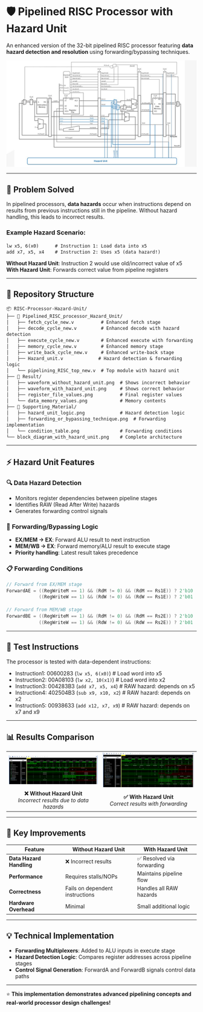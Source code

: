 # 🛡️ Pipelined RISC Processor with Hazard Unit

An enhanced version of the 32-bit pipelined RISC processor featuring **data hazard detection and resolution** using forwarding/bypassing techniques.

<p align="center">
  <img src="block_diagram_with_hazard_unit.png" alt="RISC Processor with Hazard Unit" width="600">
</p>

---

## 🎯 Problem Solved

In pipelined processors, **data hazards** occur when instructions depend on results from previous instructions still in the pipeline. Without hazard handling, this leads to incorrect results.

### Example Hazard Scenario:
```assembly
lw x5, 6(x0)      # Instruction 1: Load data into x5
add x7, x5, x4    # Instruction 2: Uses x5 (data hazard!)
```

**Without Hazard Unit**: Instruction 2 would use old/incorrect value of x5  
**With Hazard Unit**: Forwards correct value from pipeline registers

---

## 📁 Repository Structure

```
📦 RISC-Processor-Hazard-Unit/
├── 📂 Pipelined_RISC_processor_Hazard_Unit/
│   ├── fetch_cycle_new.v          # Enhanced fetch stage
│   ├── decode_cycle_new.v         # Enhanced decode with hazard detection
│   ├── execute_cycle_new.v        # Enhanced execute with forwarding
│   ├── memory_cycle_new.v         # Enhanced memory stage
│   ├── write_back_cycle_new.v     # Enhanced write-back stage
│   ├── Hazard_unit.v             # Hazard detection & forwarding logic
│   └── pipelining_RISC_top_new.v  # Top module with hazard unit
├── 📂 Result/
│   ├── waveform_without_hazard_unit.png  # Shows incorrect behavior
│   ├── waveform_with_hazard_unit.png     # Shows correct behavior
│   ├── register_file_values.png          # Final register values
│   └── data_memory_values.png            # Memory contents
├── 📂 Supporting_Material/
│   ├── hazard_unit_logic.png             # Hazard detection logic
│   ├── forwarding_or_bypassing_technique.png  # Forwarding implementation
│   └── condition_table.png               # Forwarding conditions
└── block_diagram_with_hazard_unit.png    # Complete architecture
```

---

## ⚡ Hazard Unit Features

### 🔍 **Data Hazard Detection**
- Monitors register dependencies between pipeline stages
- Identifies RAW (Read After Write) hazards
- Generates forwarding control signals

### 🔄 **Forwarding/Bypassing Logic**
- **EX/MEM → EX**: Forward ALU result to next instruction
- **MEM/WB → EX**: Forward memory/ALU result to execute stage
- **Priority handling**: Latest result takes precedence

### 📋 **Forwarding Conditions**
```verilog
// Forward from EX/MEM stage
ForwardAE = ((RegWriteM == 1) && (RdM != 0) && (RdM == Rs1E)) ? 2'b10 :       
            ((RegWriteW == 1) && (RdW != 0) && (RdW == Rs1E)) ? 2'b01 : 2'b00;

// Forward from MEM/WB stage  
ForwardBE = ((RegWriteM == 1) && (RdM != 0) && (RdM == Rs2E)) ? 2'b10 : 
            ((RegWriteW == 1) && (RdW != 0) && (RdW == Rs2E)) ? 2'b01 : 2'b00;
```

---

## 🧪 Test Instructions

The processor is tested with data-dependent instructions:


- Instruction1: 00600283 (`lw x5, 6(x0)`)       # Load word into x5
- Instruction2: 00A08103 (`lw x2, 10(x1)`)      # Load word into x2
- Instruction3: 004283B3 (`add x7, x5, x4`)     # RAW hazard: depends on x5
- Instruction4: 402504B3 (`sub x9, x10, x2`)    # RAW hazard: depends on x2  
- Instruction5: 00938633 (`add x12, x7, x9`)    # RAW hazard: depends on x7 and x9

---

## 📊 Results Comparison

<table>
<tr>
<td><img src="Result/waveform_without_hazard_unit.png" alt="Without Hazard Unit" width="400"></td>
<td><img src="Result/waveform_with_hazard_unit.png" alt="With Hazard Unit" width="400"></td>
</tr>
<tr>
<td align="center"><b>❌ Without Hazard Unit</b><br><i>Incorrect results due to data hazards</i></td>
<td align="center"><b>✅ With Hazard Unit</b><br><i>Correct results with forwarding</i></td>
</tr>
</table>

---

## 🚀 Key Improvements

| Feature | Without Hazard Unit | With Hazard Unit |
|---------|-------------------|------------------|
| **Data Hazard Handling** | ❌ Incorrect results | ✅ Resolved via forwarding |
| **Performance** | Requires stalls/NOPs | Maintains pipeline flow |
| **Correctness** | Fails on dependent instructions | Handles all RAW hazards |
| **Hardware Overhead** | Minimal | Small additional logic |

---

## 💡 Technical Implementation

- **Forwarding Multiplexers**: Added to ALU inputs in execute stage
- **Hazard Detection Logic**: Compares register addresses across pipeline stages  
- **Control Signal Generation**: ForwardA and ForwardB signals control data paths

---


⭐ **This implementation demonstrates advanced pipelining concepts and real-world processor design challenges!**


